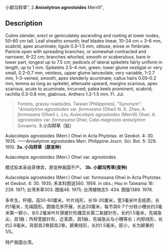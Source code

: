 小颖沟稃草",
2.**Aniselytron agrostoides** Merrill",

## Description
Culms slender, erect or geniculately ascending and rooting at lower nodes, 50–60 cm tall. Leaf sheaths smooth; leaf blades linear, 10–24 cm × 3–6 mm, scabrid, apex acuminate; ligule 0.3–1.5 mm, obtuse, erose or fimbriate. Panicle open with spreading branches, or somewhat contracted and narrower, 9–22 cm; branches whorled, smooth or scaberulous, bare in lower part, longest up to 7.5 cm; pedicels of lateral spikelets fairly uniform in length, up to 1 mm. Spikelets 2.5–4 mm, green; lower glume vestigial or very small, 0.2–0.7 mm, veinless, upper glume lanceolate, very variable, 1–2.7 mm, 1–3-veined, smooth, apex slenderly acuminate; callus hairs 0.05–0.2 mm; lemma as long as spikelet, attenuate upward, margins scarious, apex scarious, acute to acuminate, incurved; palea keels prominent, scabrid; rachilla 0.3–0.8 mm, glabrous. Anthers 1.2–1.5 mm. Fl. Jul.

> Forests, grassy roadsides. Taiwan [Philippines].
  "Synonym": "*Aniselytron agrostoides* var. *formosana* (Ohwi) N. X. Zhao; *A. formosana* (Ohwi) L. Liu; *Aulacolepis agrostoides* (Merrill) Ohwi; *A. agrostoides* var. *formosana* Ohwi; *Cala-magrostis aniselytron* Govaerts.
**3.小沟稃草（拟）**

Aulacolepis agrostoides (Merr.) Ohwi in Acta Phytotax. et Geobot. 4: 30. 1935. ——Aniselytron agrostoides Merr. Philippine Journ. Sci. Bot. 5: 329. 1910.
**3a. 小沟稃草（原变种）**

Aulacolepis agrostoides (Merr.) Ohwi var. agrostoides

模式标本采自菲律宾，原变种我国不产。
**3b. 小颖沟秀草(变种)**

Aulacolepis agrostoides (Merr.) Ohwi var. formosana Ohwi in Acta Phytotax. et Geobot. 4: 30. 1935; 禾本科图说560. 1956. in obs.; Hsu in Taiwania 16: 239. 1971; 台湾禾草303. 图版46. 1975; 台湾植物志5: 434. 图版1389. 1978.

多年生。秆细，高50-60厘米。叶片线形，长18-20厘米，宽3毫米叶舌纸质，长约1毫米，先端圆形。圆锥花序开展，长达20厘米，每节具6-7个分枝小穗长约3毫米第一颖小，长0.2毫米叶片狭披针形雌蕊长第二矣披针形，长约1.5毫米，先端急尖，具1脉；外稃宽披针形，近革质，具5脉，先端急尖与小穗等长；内稃线形，长约2.8毫米，背部具2脊部具2脊。颖果线形，长约1.5毫米，胚小，长为颖果的1/5。

特产我国台湾。
